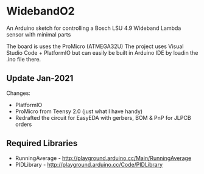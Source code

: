 # WidebandO2

An Arduino sketch for controlling a Bosch LSU 4.9 Wideband Lambda sensor with minimal parts

The board is uses the ProMicro (ATMEGA32U)
The project uses Visual Studio Code + PlatformIO but can easily be built in Arduino IDE by loadin the .ino file there.

## Update Jan-2021

Changes:
- PlatformIO
- ProMicro from Teensy 2.0 (just what I have handy)
- Redrafted the circuit for EasyEDA with gerbers, BOM & PnP for JLPCB orders 

## Required Libraries

* RunningAverage - http://playground.arduino.cc/Main/RunningAverage
* PIDLibrary - http://playground.arduino.cc/Code/PIDLibrary

